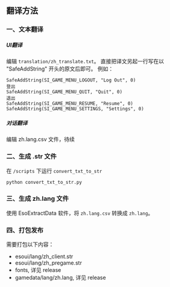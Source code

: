 ## 翻译方法

### 一、文本翻译

##### UI翻译
编辑 `translation/zh_translate.txt`。
直接把译文另起一行写在以 "SafeAddString" 开头的原文后即可。
例如：

```
SafeAddString(SI_GAME_MENU_LOGOUT, "Log Out", 0)
登出
SafeAddString(SI_GAME_MENU_QUIT, "Quit", 0)
退出
SafeAddString(SI_GAME_MENU_RESUME, "Resume", 0)
SafeAddString(SI_GAME_MENU_SETTINGS, "Settings", 0)
```

##### 对话翻译
编辑 zh.lang.csv 文件，待续

### 二、生成 .str 文件

在 `/scripts` 下运行 `convert_txt_to_str`

```bash
python convert_txt_to_str.py
```

### 三、生成 zh.lang 文件

使用 EsoExtractData 软件，将 `zh.lang.csv` 转换成 `zh.lang`。

### 四、打包发布

需要打包以下内容：
- esoui/lang/zh_client.str
- esoui/lang/zh_pregame.str
- fonts, 详见 release
- gamedata/lang/zh.lang, 详见 release
